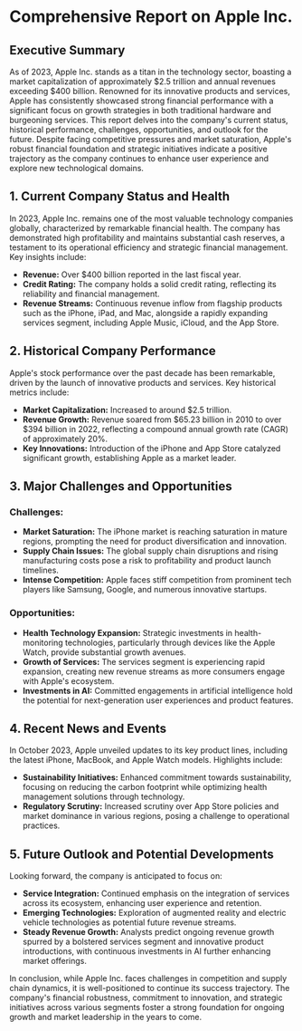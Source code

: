 # Comprehensive Report on Apple Inc.

## Executive Summary
As of 2023, Apple Inc. stands as a titan in the technology sector, boasting a market capitalization of approximately $2.5 trillion and annual revenues exceeding $400 billion. Renowned for its innovative products and services, Apple has consistently showcased strong financial performance with a significant focus on growth strategies in both traditional hardware and burgeoning services. This report delves into the company's current status, historical performance, challenges, opportunities, and outlook for the future. Despite facing competitive pressures and market saturation, Apple's robust financial foundation and strategic initiatives indicate a positive trajectory as the company continues to enhance user experience and explore new technological domains.

## 1. Current Company Status and Health
In 2023, Apple Inc. remains one of the most valuable technology companies globally, characterized by remarkable financial health. The company has demonstrated high profitability and maintains substantial cash reserves, a testament to its operational efficiency and strategic financial management. Key insights include:
- **Revenue:** Over $400 billion reported in the last fiscal year.
- **Credit Rating:** The company holds a solid credit rating, reflecting its reliability and financial management.
- **Revenue Streams:** Continuous revenue inflow from flagship products such as the iPhone, iPad, and Mac, alongside a rapidly expanding services segment, including Apple Music, iCloud, and the App Store.

## 2. Historical Company Performance
Apple's stock performance over the past decade has been remarkable, driven by the launch of innovative products and services. Key historical metrics include:
- **Market Capitalization:** Increased to around $2.5 trillion.
- **Revenue Growth:** Revenue soared from $65.23 billion in 2010 to over $394 billion in 2022, reflecting a compound annual growth rate (CAGR) of approximately 20%.
- **Key Innovations:** Introduction of the iPhone and App Store catalyzed significant growth, establishing Apple as a market leader.

## 3. Major Challenges and Opportunities
### Challenges:
- **Market Saturation:** The iPhone market is reaching saturation in mature regions, prompting the need for product diversification and innovation.
- **Supply Chain Issues:** The global supply chain disruptions and rising manufacturing costs pose a risk to profitability and product launch timelines.
- **Intense Competition:** Apple faces stiff competition from prominent tech players like Samsung, Google, and numerous innovative startups.

### Opportunities:
- **Health Technology Expansion:** Strategic investments in health-monitoring technologies, particularly through devices like the Apple Watch, provide substantial growth avenues.
- **Growth of Services:** The services segment is experiencing rapid expansion, creating new revenue streams as more consumers engage with Apple's ecosystem.
- **Investments in AI:** Committed engagements in artificial intelligence hold the potential for next-generation user experiences and product features.

## 4. Recent News and Events
In October 2023, Apple unveiled updates to its key product lines, including the latest iPhone, MacBook, and Apple Watch models. Highlights include:
- **Sustainability Initiatives:** Enhanced commitment towards sustainability, focusing on reducing the carbon footprint while optimizing health management solutions through technology.
- **Regulatory Scrutiny:** Increased scrutiny over App Store policies and market dominance in various regions, posing a challenge to operational practices.

## 5. Future Outlook and Potential Developments
Looking forward, the company is anticipated to focus on:
- **Service Integration:** Continued emphasis on the integration of services across its ecosystem, enhancing user experience and retention.
- **Emerging Technologies:** Exploration of augmented reality and electric vehicle technologies as potential future revenue streams.
- **Steady Revenue Growth:** Analysts predict ongoing revenue growth spurred by a bolstered services segment and innovative product introductions, with continuous investments in AI further enhancing market offerings.

In conclusion, while Apple Inc. faces challenges in competition and supply chain dynamics, it is well-positioned to continue its success trajectory. The company's financial robustness, commitment to innovation, and strategic initiatives across various segments foster a strong foundation for ongoing growth and market leadership in the years to come.